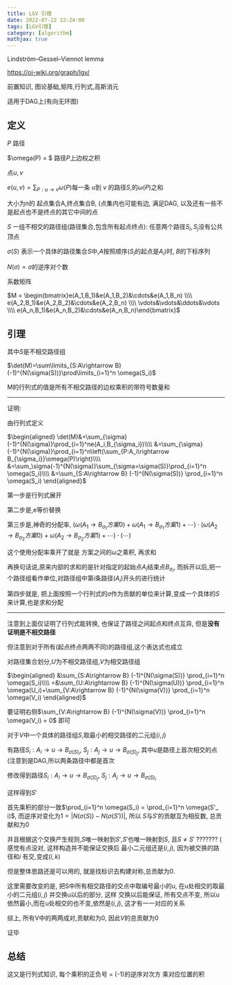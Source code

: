 ```yaml
---
title: LGV 引理
date: 2022-07-22 22:24:00
tags: [LGV引理]
category: [algorithm]
mathjax: true
---
```


Lindström–Gessel–Viennot lemma

https://oi-wiki.org/graph/lgv/

前置知识, 图论基础,矩阵,行列式,高斯消元

适用于DAG上(有向无环图)

## 定义

$P$ 路径

$\omega(P) = $ 路径$P$上边权之积

点$u,v$

$e(u,v) = \sum_{P:u\to v} \omega(P)$每一条 $u$到 $v$ 的路径$S$,的$\omega(P)$之和

大小为n的 起点集合A,终点集合B, (点集内也可能有边, 满足DAG, 以及还有一些不是起点也不是终点的其它中间的点

$S$ 一组不相交的路径组(路径集合,包含所有起点终点): 任意两个路径$S_i,S_j$没有公共顶点

$\sigma(S)$ 表示一个具体的路径集合$S$中,$A$按照顺序($S_i$的起点是$A_i$)时, $B$的下标序列

$N(\sigma) = \sigma$的逆序对个数

系数矩阵

$M = \begin{bmatrix}e(A_1,B_1)&e(A_1,B_2)&\cdots&e(A_1,B_n) \\\\
e(A_2,B_1)&e(A_2,B_2)&\cdots&e(A_2,B_n) \\\\
\vdots&\vdots&\ddots&\vdots \\\\
e(A_n,B_1)&e(A_n,B_2)&\cdots&e(A_n,B_n)\end{bmatrix}$

<!--more-->

## 引理

其中$S$是不相交路径组

$\det(M)=\sum\limits_{S:A\rightarrow B}(-1)^{N(\sigma(S))}\prod\limits_{i=1}^n \omega(S_i)$


M的行列式的值是所有不相交路径的边权乘积的带符号数量和

---

证明:

由行列式定义

$\begin{aligned}
\det(M)&=\sum_{\sigma}(-1)^{N(\sigma)}\prod_{i=1}^ne(A_i,B_{\sigma_i})\\\\
&=\sum_{\sigma}(-1)^{N(\sigma)}\prod_{i=1}^n\left(\sum_{P:A_i\rightarrow B_{\sigma_i}}\omega(P)\right)\\\\
&=\sum_\sigma(-1)^{N(\sigma)}\sum_{\sigma=\sigma(S)}\prod_{i=1}^n \omega(S_i)\\\\
&=\sum_{S:A\rightarrow B} (-1)^{N(\sigma(S))} \prod_{i=1}^n \omega(S_i)
\end{aligned}$

第一步是行列式展开

第二步是,e等价替换

第三步是,神奇的分配率, $(\omega(A_1\to B_{\sigma_1}方案0) + \omega(A_1\to B_{\sigma_1}方案1) + \cdots) \cdot (\omega(A_2\to B_{\sigma_2}方案0) + \omega(A_2\to B_{\sigma_2}方案1) + \cdots) \cdot (\cdots)$

这个使用分配率乘开了就是 方案之间的$\omega$之乘积, 再求和

再换句话说,原来内部的求和的是针对指定的起始点$A_i$结束点$B_{\sigma_i}$, 而拆开以后,把一个路径组看作单位,对路径组中第$i$条路径($A_i$)开头的进行统计

第四步就是, 把上面按照一个行列式的$\sigma$作为贡献的单位来计算,变成一个具体的$S$来计算,也是求和分配

---

注意到上面仅证明了行列式能转换, 也保证了路径之间起点和终点互异, 但是**没有证明是不相交路径**

但注意到对于所有(起点终点两两不同)的路径组,这个表达式也成立

对路径集合划分,$U$为不相交路径组,$V$为相交路径组

$\begin{aligned}
&\sum_{S:A\rightarrow B} (-1)^{N(\sigma(S))} \prod_{i=1}^n \omega(S_i)\\\\
=&\sum_{U:A\rightarrow B} (-1)^{N(\sigma(U))} \prod_{i=1}^n \omega(U_i)+\sum_{V:A\rightarrow B} (-1)^{N(\sigma(V))} \prod_{i=1}^n \omega(V_i)
\end{aligned}$

要证明右侧$\sum_{V:A\rightarrow B} (-1)^{N(\sigma(V))} \prod_{i=1}^n \omega(V_i) = 0$ 即可

对于$V$中一个具体的路径组$S$,取最小的相交路径的二元组$(i,j)$

有路径$S_i: A_i \to u \to B_{\sigma(S)_ i}$, $S_j: A_j \to u \to B_{\sigma(S)_ j}$, 其中$u$是路径上首次相交的点(注意到是DAG,所以两条路径中都是首次

修改得到路径$S_i: A_i \to u \to B_{\sigma(S)_ j}$, $S_j: A_j \to u \to B_{\sigma(S)_ i}$

这样得到$S'$

首先乘积的部分一致$\prod_{i=1}^n \omega(S_i) = \prod_{i=1}^n \omega(S'_ i)$, 而逆序对变化为$1 = |N(\sigma(S)) - N(\sigma(S'))|$, 所以 $S$与$S'$的贡献互为相反数, 总贡献和为$0$

并且根据这个交换产生规则,$S$唯一映射到$S'$,$S'$也唯一映射到$S$, 且$S \neq S'$ ??????? ( 感觉有点没对, 这样构造并不能保证交换后 最小二元组还是$(i,j)$, 因为被交换的路径和$i$ 有交,变成$(i,k)$

但是整体思路还是可以用的, 就是找标识去构建对称,总贡献为0.

这里需要改变的是, 把S中所有相交路径的交点中取编号最小的u, 在u处相交的取最小的二元组$(i,j)$ 并交换u以后的部分, 这样 交换以后能保证, 所有交点不变, 所以u依然最小,而在u处相交的也不变,依然是$(i,j)$, 这才有一一对应的关系

综上, 所有V中的两两成对,贡献和为$0$, 因此$V$的总贡献为$0$

证毕

## 总结

这又是行列式知识, 每个乘积的正负号 = (-1)的逆序对次方 乘对应位置的积
